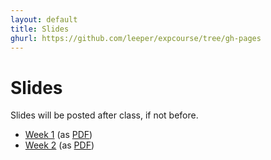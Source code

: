 ```yaml
---
layout: default
title: Slides
ghurl: https://github.com/leeper/expcourse/tree/gh-pages
---
```


# Slides #

Slides will be posted after class, if not before.

 - [Week 1](Week01.html) (as [PDF](Week01.pdf))
 - [Week 2](Week02.html) (as [PDF](Week02.pdf))

<!--
 - [Week 3](Week03.html) (as [PDF](Week03.pdf))
 - [Week 4](Week04.html) (as [PDF](Week04.pdf))
 - [Week 5](Week05.html) (as [PDF](Week05.pdf))
 - [Week 6](Week06.html) (as [PDF](Week06.pdf))
 - [Week 7](Week07.html) (as [PDF](Week07.pdf))
 - [Week 8](Week08.html) (as [PDF](Week08.pdf))
 - [Week 9](Week09.html) (as [PDF](Week09.pdf))
 - [Week 10](Week10.html) (as [PDF](Week10.pdf))
-->
